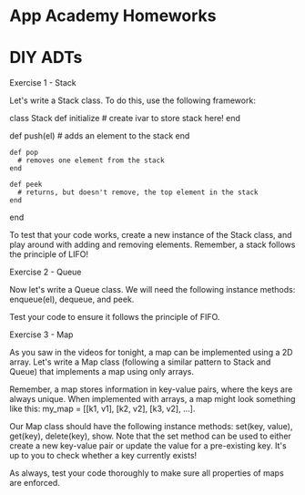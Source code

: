 # App Academy Homeworks

# DIY ADTs

  Exercise 1 - Stack
  
  Let's write a Stack class. To do this, use the following framework:
  
  class Stack
    def initialize
      # create ivar to store stack here!
   end
   
   def push(el)
      # adds an element to the stack
   end
  
    def pop
      # removes one element from the stack
    end
  
    def peek
      # returns, but doesn't remove, the top element in the stack
    end
  end
  
  To test that your code works, create a new instance of the Stack class, and play around with adding and removing elements. Remember,  a   stack follows the principle of LIFO!
  
  
  Exercise 2 - Queue
  
  Now let's write a Queue class. We will need the following instance methods: enqueue(el), dequeue, and peek.
  
  Test your code to ensure it follows the principle of FIFO.
  
  
  Exercise 3 - Map
  
  As you saw in the videos for tonight, a map can be implemented using a 2D array. Let's write a Map class (following a similar pattern   to Stack and Queue) that implements a map using only arrays.
  
  Remember, a map stores information in key-value pairs, where the keys are always unique. When implemented with arrays, a map might look   something like this: my_map = [[k1, v1], [k2, v2], [k3, v2], ...].
  
  Our Map class should have the following instance methods: set(key, value), get(key), delete(key), show. Note that the set method can be   used to either create a new key-value pair or update the value for a pre-existing key. It's up to you to check whether a key currently   exists!
  
  As always, test your code thoroughly to make sure all properties of maps are enforced.